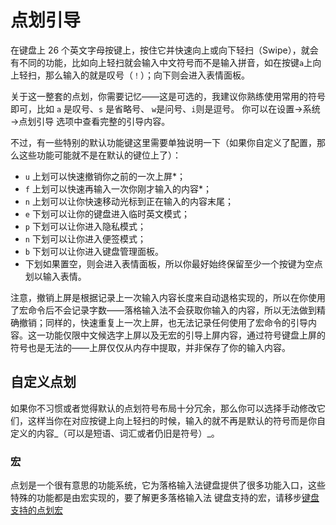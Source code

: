 # 点划引导

在键盘上 26 个英文字母按键上，按住它并快速向上或向下轻扫（Swipe），就会有不同的功能，比如向上轻扫就会输入中文符号而不是输入拼音，如在按键`a`上向上轻扫，那么输入的就是叹号（`！`）；向下则会进入表情面板。

关于这一整套的点划，你需要记忆——这是可选的，我建议你熟练使用常用的符号即可，比如 `a` 是叹号、`s` 是省略号、 `w`是问号、`i`则是逗号。 你可以在设置→系统→点划引导 选项中查看完整的引导内容。

不过，有一些特别的默认功能键这里需要单独说明一下（如果你自定义了配置，那么这些功能可能就不是在默认的键位上了）：

* `u` 上划可以快速撤销你之前的一次上屏\*；
* `f` 上划可以快速再输入一次你刚才输入的内容\*；
* `n` 上划可以让你快速移动光标到正在输入的内容末尾；
* `e` 下划可以让你的键盘进入临时英文模式；
* `p` 下划可以让你进入隐私模式；
* `n` 下划可以让你进入便签模式；
* `b` 下划可以让你进入键盘管理面板。
* 下划如果置空，则会进入表情面板，所以你最好始终保留至少一个按键为空点划以输入表情。

注意，撤销上屏是根据记录上一次输入内容长度来自动退格实现的，所以在你使用了宏命令后不会记录字数——落格输入法不会获取你输入的内容，所以无法做到精确撤销；同样的，快速重复上一次上屏，也无法记录任何使用了宏命令的引导内容。这一功能仅限中文候选字上屏以及无宏的引导上屏内容，通过符号键盘上屏的符号也是无法的——上屏仅仅从内存中提取，并非保存了你的输入内容。

## 自定义点划

如果你不习惯或者觉得默认的点划符号布局十分冗余，那么你可以选择手动修改它们，这样当你在对应按键上向上轻扫的时候，输入的就不再是默认的符号而是你自定义的内容_（可以是短语、词汇或者仍旧是符号）_。

### 宏

点划是一个很有意思的功能系统，它为落格输入法键盘提供了很多功能入口，这些特殊的功能都是由宏实现的，要了解更多落格输入法 键盘支持的宏，请移步[键盘支持的点划宏](../basic/marco.html)

